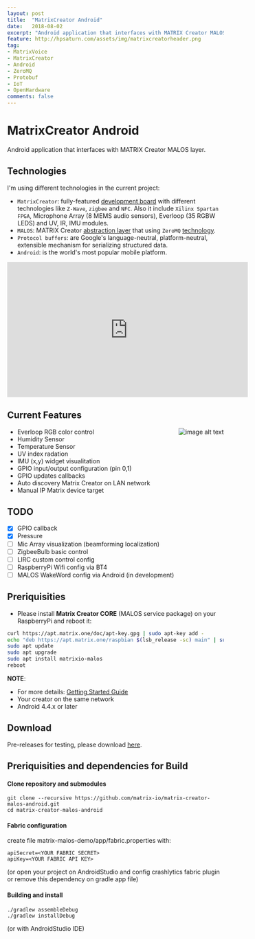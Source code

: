 ```yaml
---
layout: post
title:  "MatrixCreator Android"
date:   2018-08-02
excerpt: "Android application that interfaces with MATRIX Creator MALOS layer."
feature: http://hpsaturn.com/assets/img/matrixcreatorheader.png
tag:
- MatrixVoice
- MatrixCreator
- Android
- ZeroMQ
- Protobuf
- IoT
- OpenHardware
comments: false
---
```


# MatrixCreator Android

Android application that interfaces with MATRIX Creator MALOS layer. 

## Technologies

I'm using different technologies in the current project: <br/> 

* `MatrixCreator`: fully-featured [development board](https://www.espressif.com/en/products/hardware/esp32/overview) with different technologies like `Z-Wave`, `zigbee` and `NFC`. Also it include `Xilinx Spartan FPGA`, Microphone Array (8 MEMS audio sensors), Everloop (35 RGBW LEDS) and UV, IR, IMU modules.<br/>
* `MALOS`: MATRIX Creator [abstraction layer](https://github.com/matrix-io/matrix-creator-malos) that using `ZeroMQ` [technology](http://zeromq.org/).
* `Protocol buffers`: are Google's language-neutral, platform-neutral, extensible mechanism for serializing structured data.<br/>
* `Android`: is the world's most popular mobile platform. <br/>

<iframe width="560" height="315" src="https://www.youtube.com/embed/ihV_v7zFO7A" frameborder="0" allow="accelerometer; autoplay; encrypted-media; gyroscope; picture-in-picture" allowfullscreen></iframe>

## Current Features

<img src="{{ site.url }}/assets/img/matrixcreatorandroid.jpg"
srcset="{{ site.url }}/assets/img/matrixcreatorandroid.jpg 100w, {{ site.url }}/assets/img/matrixcreatorandroid.jpg 200w"
sizes="10vw"
align="right"
alt="image alt text">

* Everloop RGB color control
* Humidity Sensor
* Temperature Sensor
* UV index radation
* IMU (x,y) widget visualitation
* GPIO input/output configuration (pin 0,1)
* GPIO updates callbacks
* Auto discovery Matrix Creator on LAN network
* Manual IP Matrix device target

## TODO
- [X] GPIO callback
- [X] Pressure
- [ ] Mic Array visualization (beamforming localization)
- [ ] ZigbeeBulb basic control
- [ ] LIRC custom control config
- [ ] RaspberryPi Wifi config via BT4
- [ ] MALOS WakeWord config via Android (in development)

## Preriquisities

* Please install **Matrix Creator CORE** (MALOS service package) on your RaspberryPi and reboot it:

``` bash
curl https://apt.matrix.one/doc/apt-key.gpg | sudo apt-key add -
echo "deb https://apt.matrix.one/raspbian $(lsb_release -sc) main" | sudo tee /etc/apt/sources.list.d/matrixlabs.list
sudo apt update
sudo apt upgrade
sudo apt install matrixio-malos
reboot
```

**NOTE**: 
* For more details: [Getting Started Guide](https://matrix-io.github.io/matrix-documentation/matrix-core/getting-started/core-installation/)
* Your creator on the same network
* Android 4.4.x or later

## Download
Pre-releases for testing, please download [here](https://github.com/matrix-io/matrix-creator-malos-android/releases).

## Preriquisities and dependencies for Build

#### Clone repository and submodules

```
git clone --recursive https://github.com/matrix-io/matrix-creator-malos-android.git
cd matrix-creator-malos-android
```

#### Fabric configuration

create file matrix-malos-demo/app/fabric.properties with:
```
apiSecret=<YOUR FABRIC SECRET>
apiKey=<YOUR FABRIC API KEY>
```
(or open your project on AndroidStudio and config crashlytics fabric plugin or remove this dependency on gradle app file)

#### Building and install

```
./gradlew assembleDebug
./gradlew installDebug
```
(or with AndroidStudio IDE)

